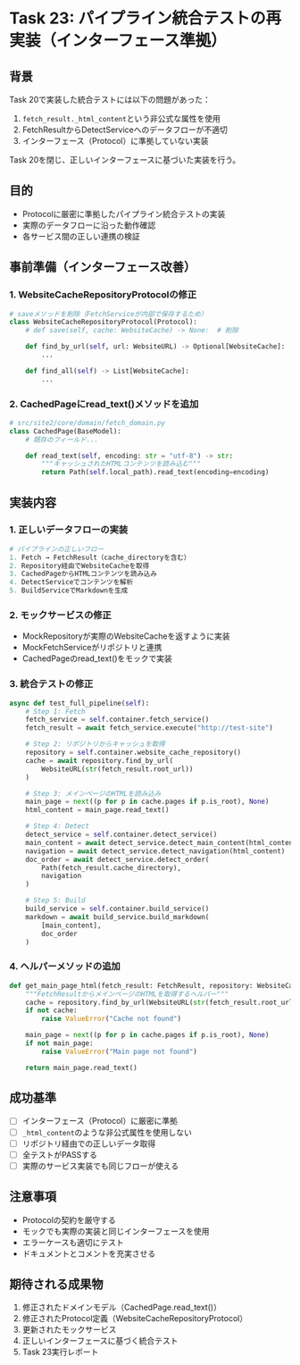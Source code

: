 # Task 23: パイプライン統合テストの再実装（インターフェース準拠）

## 背景
Task 20で実装した統合テストには以下の問題があった：
1. `fetch_result._html_content`という非公式な属性を使用
2. FetchResultからDetectServiceへのデータフローが不適切
3. インターフェース（Protocol）に準拠していない実装

Task 20を閉じ、正しいインターフェースに基づいた実装を行う。

## 目的
- Protocolに厳密に準拠したパイプライン統合テストの実装
- 実際のデータフローに沿った動作確認
- 各サービス間の正しい連携の検証

## 事前準備（インターフェース改善）

### 1. WebsiteCacheRepositoryProtocolの修正
```python
# saveメソッドを削除（FetchServiceが内部で保存するため）
class WebsiteCacheRepositoryProtocol(Protocol):
    # def save(self, cache: WebsiteCache) -> None:  # 削除

    def find_by_url(self, url: WebsiteURL) -> Optional[WebsiteCache]:
        ...

    def find_all(self) -> List[WebsiteCache]:
        ...
```

### 2. CachedPageにread_text()メソッドを追加
```python
# src/site2/core/domain/fetch_domain.py
class CachedPage(BaseModel):
    # 既存のフィールド...

    def read_text(self, encoding: str = "utf-8") -> str:
        """キャッシュされたHTMLコンテンツを読み込む"""
        return Path(self.local_path).read_text(encoding=encoding)
```

## 実装内容

### 1. 正しいデータフローの実装
```python
# パイプラインの正しいフロー
1. Fetch → FetchResult（cache_directoryを含む）
2. Repository経由でWebsiteCacheを取得
3. CachedPageからHTMLコンテンツを読み込み
4. DetectServiceでコンテンツを解析
5. BuildServiceでMarkdownを生成
```

### 2. モックサービスの修正
- MockRepositoryが実際のWebsiteCacheを返すように実装
- MockFetchServiceがリポジトリと連携
- CachedPageのread_text()をモックで実装

### 3. 統合テストの修正
```python
async def test_full_pipeline(self):
    # Step 1: Fetch
    fetch_service = self.container.fetch_service()
    fetch_result = await fetch_service.execute("http://test-site")

    # Step 2: リポジトリからキャッシュを取得
    repository = self.container.website_cache_repository()
    cache = await repository.find_by_url(
        WebsiteURL(str(fetch_result.root_url))
    )

    # Step 3: メインページのHTMLを読み込み
    main_page = next((p for p in cache.pages if p.is_root), None)
    html_content = main_page.read_text()

    # Step 4: Detect
    detect_service = self.container.detect_service()
    main_content = await detect_service.detect_main_content(html_content)
    navigation = await detect_service.detect_navigation(html_content)
    doc_order = await detect_service.detect_order(
        Path(fetch_result.cache_directory),
        navigation
    )

    # Step 5: Build
    build_service = self.container.build_service()
    markdown = await build_service.build_markdown(
        [main_content],
        doc_order
    )
```

### 4. ヘルパーメソッドの追加
```python
def get_main_page_html(fetch_result: FetchResult, repository: WebsiteCacheRepositoryProtocol) -> str:
    """FetchResultからメインページのHTMLを取得するヘルパー"""
    cache = repository.find_by_url(WebsiteURL(str(fetch_result.root_url)))
    if not cache:
        raise ValueError("Cache not found")

    main_page = next((p for p in cache.pages if p.is_root), None)
    if not main_page:
        raise ValueError("Main page not found")

    return main_page.read_text()
```

## 成功基準
- [ ] インターフェース（Protocol）に厳密に準拠
- [ ] `_html_content`のような非公式属性を使用しない
- [ ] リポジトリ経由での正しいデータ取得
- [ ] 全テストがPASSする
- [ ] 実際のサービス実装でも同じフローが使える

## 注意事項
- Protocolの契約を厳守する
- モックでも実際の実装と同じインターフェースを使用
- エラーケースも適切にテスト
- ドキュメントとコメントを充実させる

## 期待される成果物
1. 修正されたドメインモデル（CachedPage.read_text()）
2. 修正されたProtocol定義（WebsiteCacheRepositoryProtocol）
3. 更新されたモックサービス
4. 正しいインターフェースに基づく統合テスト
5. Task 23実行レポート
